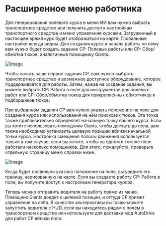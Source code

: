# Расширенное меню работника


Для генерирования полевого курса в меню ИИ вам нужно выбрать транспортное средство или получить доступ к настройкам транспортного средства и меню управления курсами.
Загруженный в настоящее время курс будет отображаться на карте.
Глобальные настройки всегда видны.
Для создания курса и начала работы по нему вам нужно будет создать задание CP: Полевые работы или CP: Сбор/обмотка тюков, аналогичные помощнику Giants.


![Image](/home/runner/work/CourseplayHelp/CourseplayHelp/translation_data/startjobmenuhelp_0_0_1024_895.png)


Чтобы начать ваше первое задания CP, вам нужно выбрать транспортное средство и возможное доступное оборудование, которое поддерживается для работы.
Затем, нажав на создание задания, вы можете выбрать CP: Работа в поле для инструментов для полевых работ или CP: Сбор/обмотка тюков для прикреплённых обмотчиков и подборщиков тюков.



При выбранном задании CP вам нужно указать положение на поле для создания курса или использования на нём поисковик тюков.
Эта точка также приблизительно определяет начальную точку вашего курса.
Если вы хотите использовать помощника Giants, чтобы доехать до поля, вам также необходимо установить целевую позицию вблизи начальной точки курса.
Настройка смещения полосы движения используется только в том случае, если вы хотите, чтобы на одном и том же поле работали несколько помощников. 
Для этого, пожалуйста, проверьте отдельную страницу меню справки ниже.


![Image](/home/runner/work/CourseplayHelp/CourseplayHelp/translation_data/readyjobmenuhelp_0_0_765_510.png)


Когда будет правильно указано положение на поле, вы увидите его границу, нарисованную на карте.
Если вы создаете работу CP: Работа в поле, вы получите доступ к настройкам генератора курсов. 



Теперь можно отправить водителя на работу прямо из меню. Помощник Giants доедет к целевой позиции, и оттуда CP примет управление на себя.
В качестве альтернативы вы также можете запустить водителя с HUD, если вы находитесь рядом с полем в транспортном средстве или используете для доставки мод AutoDrive для работ CP вблизи поля.


